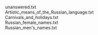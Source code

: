 unanswered.txt  
Artistic_means_of_the_Russian_language.txt  
Carnivals_and_holidays.txt  
Russian_female_names.txt  
Russian_men's_names.txt  